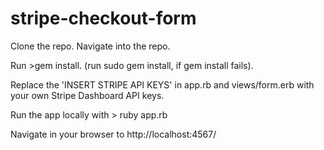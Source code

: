 # stripe-checkout-form

Clone the repo. Navigate into the repo.

Run >gem install.  (run sudo gem install, if gem install fails).

Replace the 'INSERT STRIPE API KEYS' in app.rb and views/form.erb with your own Stripe Dashboard API keys.

Run the app locally with > ruby app.rb

Navigate in your browser to http://localhost:4567/
